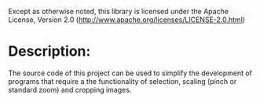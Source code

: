 Except as otherwise noted, this library is licensed under the Apache License, Version 2.0 (http://www.apache.org/licenses/LICENSE-2.0.html)

Description:
=========

The source code of this project can be used to simplify the development of programs that require a the functionality of selection, scaling (pinch or standard zoom) and cropping images.
